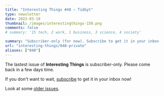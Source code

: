 ```yaml
---
title: "Interesting Things #48 — Tidbyt"
type: newsletter
date: 2022-03-18
thumbnail: /images/interestingthings-150.png
comments: false
# summary: '15 tech, 2 work, 1 business, 3 science, 4 society'

summary: "Subscriber-only (for now). Subscribe to get it in your inbox now!"
url: "interesting-things/048-private"
aliases: ["048"]
---
```


The lastest issue of **Interesting Things** is subscriber-only. Please come back in a few days time.

If you don't want to wait, [subscribe](/newsletter) to get it in your inbox now!

Look at some [older issues](/interesting-things).
